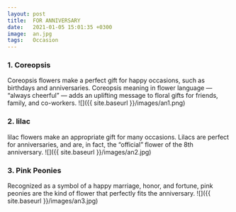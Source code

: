 ```yaml
---
layout: post
title:  FOR ANNIVERSARY
date:   2021-01-05 15:01:35 +0300
image:  an.jpg
tags:   Occasion
---
```


### 1. Coreopsis
Coreopsis flowers make a perfect gift for happy occasions, such as birthdays and anniversaries. Coreopsis meaning in flower language — “always cheerful” — adds an uplifting message to floral gifts for friends, family, and co-workers.
![]({{ site.baseurl }}/images/an1.png)
<br>

### 2. lilac
lilac flowers make an appropriate gift for many occasions. Lilacs are perfect for anniversaries, and are, in fact, the “official” flower of the 8th anniversary.
![]({{ site.baseurl }}/images/an2.jpg)
<br>


### 3. Pink Peonies
Recognized as a symbol of a happy marriage, honor, and fortune, pink peonies are the kind of flower that perfectly fits the anniversary. 
![]({{ site.baseurl }}/images/an3.jpg)
<br>